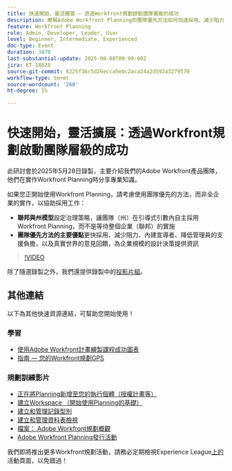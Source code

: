 ```yaml
---
title: 快速開始，靈活擴展 — 透過Workfront規劃啟動團隊層級的成功
description: 瞭解Adobe Workfront Planning的團隊優先方法如何加速採用、減少阻力，並為企業範圍的成功建立可擴充的基礎。
feature: Workfront Planning
role: Admin, Developer, Leader, User
level: Beginner, Intermediate, Experienced
doc-type: Event
duration: 3470
last-substantial-update: 2025-08-08T00:00:00Z
jira: KT-18628
source-git-commit: 6225f36c5d26ecca5ebc2aca24a2d592a3279570
workflow-type: tm+mt
source-wordcount: '260'
ht-degree: 1%

---
```



# 快速開始，靈活擴展：透過Workfront規劃啟動團隊層級的成功

此研討會於2025年5月28日錄製，主要介紹我們的Adobe Workfront產品團隊，他們在實作Workfront Planning時分享專業知識。 

如果您正開始使用Workfront Planning，請考慮使用團隊優先的方法，而非全企業的實作，以協助採用工作： 

* **聯邦與州模型**&#x200B;設定治理策略，讓團隊（州）在引導式引數內自主採用Workfront Planning，而不是等待整個企業（聯邦）的實施  
* **團隊優先方法的主要優點**&#x200B;更快採用、減少阻力、內建宣導者、降低管理員的支援負擔，以及真實世界的意見回饋，為企業規模的設計決策提供資訊 

>[!VIDEO](https://video.tv.adobe.com/v/3469964/?learn=on&enablevpops)

除了隨選錄製之外，我們還提供錄製中的[投影片組](https://workfront-experience.s3.us-west-2.amazonaws.com/Training/Guides/Customer+Success+at+Scale/052825+-+Start+Fast,+Scale+Smart+Activating+Team-Level+Success+with+Workfront+Planning.pdf)。

## 其他連結

以下為其他快速資源連結，可幫助您開始使用！ 

### 學習

* [使用Adobe Workfront計畫繪製課程成功圖表](https://experienceleaguecommunities.adobe.com/t5/workfront-discussions/event-follow-up-learn-chart-your-course-to-success-with-adobe/td-p/743077)
* [指南 — 您的Workfront規劃GPS](https://workfront-experience.s3.us-west-2.amazonaws.com/Training/Guides/Customer+Success+at+Scale/Workfront+Planning+Guidebook.pdf)

### 規劃訓練影片

* [正在將Planning新增至您的執行個體（授權計畫等）](https://experienceleague.adobe.com/zh-hant/docs/workfront-learn/tutorials-workfront/workfront-planning/add-planning-to-your-instance)
* [建立Workspace （開始使用Planning的基礎）](https://experienceleague.adobe.com/zh-hant/docs/workfront-learn/tutorials-workfront/workfront-planning/create-a-workspace)
* [建立和管理記錄型別](https://experienceleague.adobe.com/zh-hant/docs/workfront-learn/tutorials-workfront/workfront-planning/create-and-manage-a-record-type)
* [建立和管理資料表檢視](https://experienceleague.adobe.com/zh-hant/docs/workfront-learn/tutorials-workfront/workfront-planning/create-and-manage-table-views)
* [檔案： Adobe Workfront規劃概觀](https://experienceleague.adobe.com/zh-hant/docs/workfront/using/adobe-workfront-planning/adobe-workfront-planning-general-information/planning-overview)
* [Adobe Workfront Planning發行活動](https://experienceleague.adobe.com/zh-hant/docs/workfront/using/product-announcements/product-releases/planning-release-activity/planning-release-activity-article-index)

我們即將推出更多Workfront規劃活動，請務必定期檢視Experience League[上的](https://experienceleague.adobe.com/events/?lang=zh-Hant&filters=Workfront)活動頁面，以免錯過！


